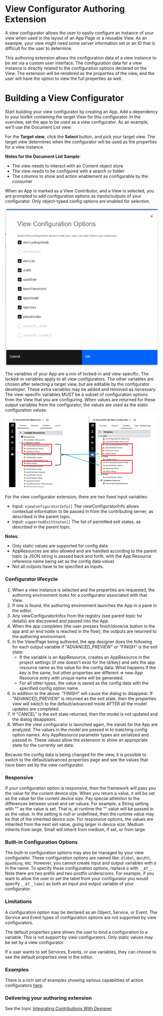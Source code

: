 # View Configurator Authoring Extension
A view configurator allows the user to easily configure an instance of your view when used in the layout of an App Page or a reusable View.  As an example, your view might need some server information set or an ID that is difficult for the user to determine.
 
This authoring extension allows the configuration data of a view instance to be set via a custom user interface.  The configuration data for a view instance is directly related to the configuration options declared on the View.  The extension will be rendered as the properties of the view, and the user will have the option to view the full properties as well.

# Building a View Configurator
Start building your view configurator by creating an App.  Add a dependency to your toolkit containing the target View for this configurator.  In the overview, set the app to be used as a view configurator.  As an example, we'll use the Document List view.

For the **Target view**, click the **Select** button, and pick your target view.  The target view determines when the configurator will be used as the properties for a view instance.

**Notes for the Document List Sample**:
- The view needs to interact with an Content object store
- The view needs to be configured with a search or folder
- The columns to show and action enablement as configurable by the consumer

When an App is marked as a View Contributor, and a View is selected, you are prompted to add configuration options as inputs/outputs of your configurator.  Only object-typed config options are enabled for selection.

![ConfigOptionChooser.png](./images/ConfigOptionChooser.png)  

The variables of your App are a mix of locked-in and view-specific.  The locked-in variables apply to all view configurators.  The other variables are chosen after selecting a target view, but are editable by the configurator developer.  These extra variables may be added and removed as necessary.  The view-specific variables MUST be a subset of configuration options from the View that you are configuring.  When values are returned for these output variables from the configurator, the values are used as the static configuration values.  
![ConfigOptionPattern.png](./images/ConfigOptionPattern.png)  

For the view configurator extension, there are two fixed input variables: 
- Input: `viewConfiguratorInfo[]` The viewConfiguratorInfo allows contextual information to be passed in from the contributing server, as described in the parent topic.
- Input: `supportedExitStates[]` The list of permitted exit states, as described in the parent topic.

**Notes**:
- Only static values are supported for config data
- AppResources are also allowed and are handled according to the parent topic (a JSON string is passed back and forth, with the App Resource reference name being set as the config data value)
- Not all outputs have to be specified as inputs.

### Configurator lifecycle
1. When a view instance is selected and the properties are requested, the authoring environment looks for a configurator associated with that View.
2. If one is found, the authoring environment launches the App in a pane in the editor.  
3. Any viewConfiguratorInfos from the registry (see parent topic for details) are discovered and passed into the App.
4. When the app completes (the user presses finish/done/ok button in the app and an end node is reached in the flow), the outputs are returned to the authoring environment.
5. In the View/Page being authored, the app designer does the following for each output variable if "ADVANCED_PREVIEW" or "FINISH" is the exit state:
    - If the variable is an AppResource, creates an AppResource in the project settings (if one doesn’t exist for the id/key) and sets the app resource name as the value for the config data.  What happens if the key is the same, but other properties are different => new App Resource entry with unique name will be generated.
    - For all other types, the value is saved as the config data with the specified config option name.
6. In addition to the above: "FINISH" will cause the dialog to disappear.  If "ADVANCED_PREVIEW" is returned as the exit state, then the properties view will switch to the default/advanced mode AFTER all the model updates are completed.
7. If "CANCEL" is the exit state returned, then the model is not updated and the dialog disappears.
8. When the view configurator is launched again, the inputs for the App are analyzed. The values in the model are passed in to matching config option names. Any AppResource parameter types are serialized and passed in. These values allow the extension to show an appropriate state for the currently set data.

Because the config data is being changed for the view, it is possible to switch to the default/advanced properties page and see the values that have been set by the view configurator.

### Responsive
If your configuration option is responsive, then the framework will pass you the value for the current device size.  When you return a value, it will be set as the value for the current device size.  Pay special attention to the differences between unset and set values.  For example, a String setting with "" as the value is set.  That is, at runtime the "" value will be passed in as the value.  In the setting is null or undefined, then the runtime value may be that of the inherited device size.  For responsive options, the values are inherited from the next set value, going larger in device size.  Medium inherits from large.  Small will inherit from medium, if set, or from large.

### Built-in Configuration Options
The built-in configuration options may also be managed by your view configurator. These configuration options are named like: `@label`, `@width`, `@padding`, etc. However, you cannot create input and output variables with `@` in the name. To specify these configuration options, replace `@` with `__AT__`.  Note there are two prefix and two postfix underscores. For example, if you want to allow the user to set the label from your configurator you would specify `__AT__label` as both an input and output variable of your configurator.

### Limitations
A configuration option may be declared as an Object, Service, or Event.  The Service and Event types of configuration options are not supported by view configurators.

The default properties pane allows the user to bind a configuration to a variable.  This is not support by view configurators.  Only static values may be set by a view configurator.

If a user wants to set Services, Events, or use variables, they can choose to see the default properties view in the editor.

### Examples
There is a rich set of examples showing various capabilities of action configurators [here](./Examples).

### Delivering your authoring extension
See the topic [Integrating Contributions With Designer](../../../Integrating%20Contributions%20With%20Designer)



